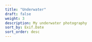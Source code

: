 ```yaml
---
title: "Underwater"
draft: false
weight: 3
description: My underwater photography
sort_by: Exif.Date
sort_order: desc
---
```


